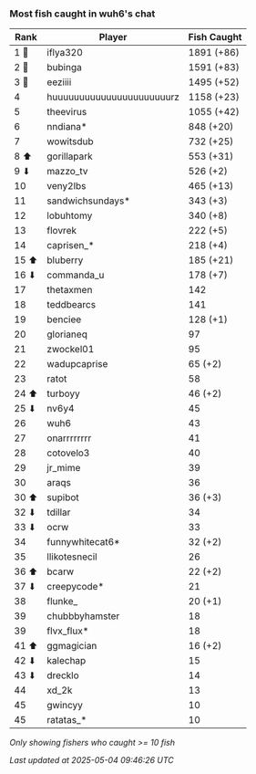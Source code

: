 ### Most fish caught in wuh6's chat
| Rank | Player | Fish Caught |
|------|--------|-----------|
| 1 🥇  | iflya320  | 1891 (+86) |
| 2 🥈  | bubinga  | 1591 (+83) |
| 3 🥉  | eeziiii  | 1495 (+52) |
| 4  | huuuuuuuuuuuuuuuuuuuuuurz  | 1158 (+23) |
| 5  | theevirus  | 1055 (+42) |
| 6  | nndiana*  | 848 (+20) |
| 7  | wowitsdub  | 732 (+25) |
| 8 ⬆ | gorillapark  | 553 (+31) |
| 9 ⬇ | mazzo_tv  | 526 (+2) |
| 10  | veny2lbs  | 465 (+13) |
| 11  | sandwichsundays*  | 343 (+3) |
| 12  | lobuhtomy  | 340 (+8) |
| 13  | flovrek  | 222 (+5) |
| 14  | caprisen_*  | 218 (+4) |
| 15 ⬆ | bluberry  | 185 (+21) |
| 16 ⬇ | commanda_u  | 178 (+7) |
| 17  | thetaxmen  | 142 |
| 18  | teddbearcs  | 141 |
| 19  | benciee  | 128 (+1) |
| 20  | glorianeq  | 97 |
| 21  | zwockel01  | 95 |
| 22  | wadupcaprise  | 65 (+2) |
| 23  | ratot  | 58 |
| 24 ⬆ | turboyy  | 46 (+2) |
| 25 ⬇ | nv6y4  | 45 |
| 26  | wuh6  | 43 |
| 27  | onarrrrrrrr  | 41 |
| 28  | cotovelo3  | 40 |
| 29  | jr_mime  | 39 |
| 30  | araqs  | 36 |
| 30 ⬆ | supibot  | 36 (+3) |
| 32 ⬇ | tdillar  | 34 |
| 33 ⬇ | ocrw  | 33 |
| 34  | funnywhitecat6*  | 32 (+2) |
| 35  | llikotesnecil  | 26 |
| 36 ⬆ | bcarw  | 22 (+2) |
| 37 ⬇ | creepycode*  | 21 |
| 38  | flunke_  | 20 (+1) |
| 39  | chubbbyhamster  | 18 |
| 39  | flvx_flux*  | 18 |
| 41 ⬆ | ggmagician  | 16 (+2) |
| 42 ⬇ | kalechap  | 15 |
| 43 ⬇ | drecklo  | 14 |
| 44  | xd_2k  | 13 |
| 45  | gwincyy  | 10 |
| 45  | ratatas_*  | 10 |

_Only showing fishers who caught >= 10 fish_

_Last updated at 2025-05-04 09:46:26 UTC_